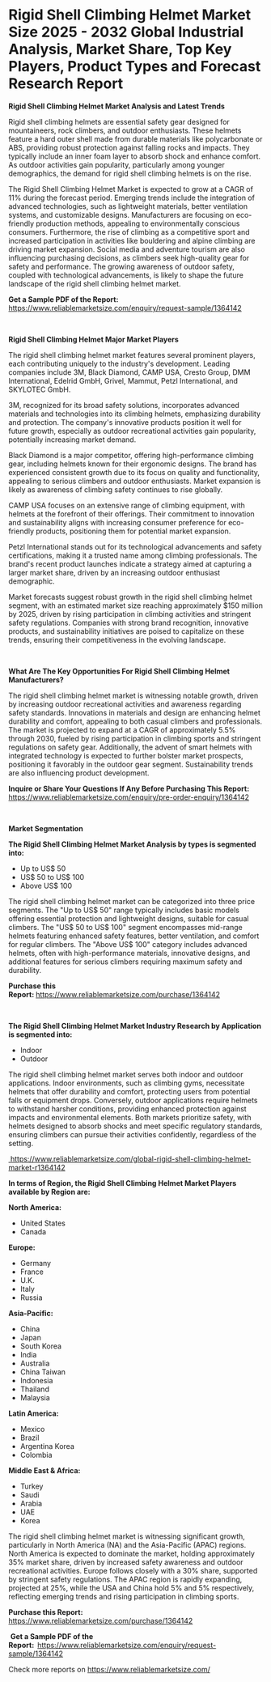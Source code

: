 <p><h1>Rigid Shell Climbing Helmet Market Size 2025 - 2032 Global Industrial Analysis, Market Share, Top Key Players, Product Types and Forecast Research Report</h1></p><p><strong>Rigid Shell Climbing Helmet Market Analysis and Latest Trends</strong></p>
<p><p>Rigid shell climbing helmets are essential safety gear designed for mountaineers, rock climbers, and outdoor enthusiasts. These helmets feature a hard outer shell made from durable materials like polycarbonate or ABS, providing robust protection against falling rocks and impacts. They typically include an inner foam layer to absorb shock and enhance comfort. As outdoor activities gain popularity, particularly among younger demographics, the demand for rigid shell climbing helmets is on the rise.</p><p>The Rigid Shell Climbing Helmet Market is expected to grow at a CAGR of 11% during the forecast period. Emerging trends include the integration of advanced technologies, such as lightweight materials, better ventilation systems, and customizable designs. Manufacturers are focusing on eco-friendly production methods, appealing to environmentally conscious consumers. Furthermore, the rise of climbing as a competitive sport and increased participation in activities like bouldering and alpine climbing are driving market expansion. Social media and adventure tourism are also influencing purchasing decisions, as climbers seek high-quality gear for safety and performance. The growing awareness of outdoor safety, coupled with technological advancements, is likely to shape the future landscape of the rigid shell climbing helmet market.</p></p>
<p><strong>Get a Sample PDF of the Report:&nbsp;</strong> <a href="https://www.reliablemarketsize.com/enquiry/request-sample/1364142?utm_campaign=2875&utm_medium=2&utm_source=Github&utm_content=ia&utm_term=05042025&utm_id=rigid-shell-climbing-helmet">https://www.reliablemarketsize.com/enquiry/request-sample/1364142</a></p>
<p>&nbsp;</p>
<p><strong>Rigid Shell Climbing Helmet Major Market Players</strong></p>
<p><p>The rigid shell climbing helmet market features several prominent players, each contributing uniquely to the industry's development. Leading companies include 3M, Black Diamond, CAMP USA, Cresto Group, DMM International, Edelrid GmbH, Grivel, Mammut, Petzl International, and SKYLOTEC GmbH. </p><p>3M, recognized for its broad safety solutions, incorporates advanced materials and technologies into its climbing helmets, emphasizing durability and protection. The company's innovative products position it well for future growth, especially as outdoor recreational activities gain popularity, potentially increasing market demand. </p><p>Black Diamond is a major competitor, offering high-performance climbing gear, including helmets known for their ergonomic designs. The brand has experienced consistent growth due to its focus on quality and functionality, appealing to serious climbers and outdoor enthusiasts. Market expansion is likely as awareness of climbing safety continues to rise globally.</p><p>CAMP USA focuses on an extensive range of climbing equipment, with helmets at the forefront of their offerings. Their commitment to innovation and sustainability aligns with increasing consumer preference for eco-friendly products, positioning them for potential market expansion.</p><p>Petzl International stands out for its technological advancements and safety certifications, making it a trusted name among climbing professionals. The brand's recent product launches indicate a strategy aimed at capturing a larger market share, driven by an increasing outdoor enthusiast demographic.</p><p>Market forecasts suggest robust growth in the rigid shell climbing helmet segment, with an estimated market size reaching approximately $150 million by 2025, driven by rising participation in climbing activities and stringent safety regulations. Companies with strong brand recognition, innovative products, and sustainability initiatives are poised to capitalize on these trends, ensuring their competitiveness in the evolving landscape.</p></p>
<p>&nbsp;</p>
<p><strong>What Are The Key Opportunities For Rigid Shell Climbing Helmet Manufacturers?</strong></p>
<p><p>The rigid shell climbing helmet market is witnessing notable growth, driven by increasing outdoor recreational activities and awareness regarding safety standards. Innovations in materials and design are enhancing helmet durability and comfort, appealing to both casual climbers and professionals. The market is projected to expand at a CAGR of approximately 5.5% through 2030, fueled by rising participation in climbing sports and stringent regulations on safety gear. Additionally, the advent of smart helmets with integrated technology is expected to further bolster market prospects, positioning it favorably in the outdoor gear segment. Sustainability trends are also influencing product development.</p></p>
<p><strong>Inquire or Share Your Questions If Any Before Purchasing This Report:</strong> <a href="https://www.reliablemarketsize.com/enquiry/pre-order-enquiry/1364142?utm_campaign=2875&utm_medium=2&utm_source=Github&utm_content=ia&utm_term=05042025&utm_id=rigid-shell-climbing-helmet">https://www.reliablemarketsize.com/enquiry/pre-order-enquiry/1364142</a></p>
<p>&nbsp;</p>
<p><strong>Market Segmentation</strong></p>
<p><strong>The Rigid Shell Climbing Helmet Market Analysis by types is segmented into:</strong></p>
<p><ul><li>Up to US$ 50</li><li>US$ 50 to US$ 100</li><li>Above US$ 100</li></ul></p>
<p><p>The rigid shell climbing helmet market can be categorized into three price segments. The "Up to US$ 50" range typically includes basic models offering essential protection and lightweight designs, suitable for casual climbers. The "US$ 50 to US$ 100" segment encompasses mid-range helmets featuring enhanced safety features, better ventilation, and comfort for regular climbers. The "Above US$ 100" category includes advanced helmets, often with high-performance materials, innovative designs, and additional features for serious climbers requiring maximum safety and durability.</p></p>
<p><strong>Purchase this Report:&nbsp;</strong><a href="https://www.reliablemarketsize.com/purchase/1364142?utm_campaign=2875&utm_medium=2&utm_source=Github&utm_content=ia&utm_term=05042025&utm_id=rigid-shell-climbing-helmet">https://www.reliablemarketsize.com/purchase/1364142</a></p>
<p>&nbsp;</p>
<p><strong>The Rigid Shell Climbing Helmet Market Industry Research by Application is segmented into:</strong></p>
<p><ul><li>Indoor</li><li>Outdoor</li></ul></p>
<p><p>The rigid shell climbing helmet market serves both indoor and outdoor applications. Indoor environments, such as climbing gyms, necessitate helmets that offer durability and comfort, protecting users from potential falls or equipment drops. Conversely, outdoor applications require helmets to withstand harsher conditions, providing enhanced protection against impacts and environmental elements. Both markets prioritize safety, with helmets designed to absorb shocks and meet specific regulatory standards, ensuring climbers can pursue their activities confidently, regardless of the setting.</p></p>
<p><a href="https://www.reliablemarketsize.com/global-rigid-shell-climbing-helmet-market-r1364142?utm_campaign=2875&utm_medium=2&utm_source=Github&utm_content=ia&utm_term=05042025&utm_id=rigid-shell-climbing-helmet">&nbsp;https://www.reliablemarketsize.com/global-rigid-shell-climbing-helmet-market-r1364142</a></p>
<p><strong>In terms of Region, the Rigid Shell Climbing Helmet Market Players available by Region are:</strong></p>
<p>
    <p> <strong> North America: </strong>
        <ul>
            <li>United States</li>
            <li>Canada</li>
        </ul>
        </p> 
    <p> <strong> Europe: </strong>
        <ul>
            <li>Germany</li>
            <li>France</li>
            <li>U.K.</li>
            <li>Italy</li>
            <li>Russia</li>
        </ul>
        </p> 
    <p> <strong> Asia-Pacific: </strong>
        <ul>
            <li>China</li>
            <li>Japan</li>
            <li>South Korea</li>
            <li>India</li>
            <li>Australia</li>
            <li>China Taiwan</li>
            <li>Indonesia</li>
            <li>Thailand</li>
            <li>Malaysia</li>
        </ul>
        </p> 
    <p> <strong> Latin America: </strong>
        <ul>
            <li>Mexico</li>
            <li>Brazil</li>
            <li>Argentina Korea</li>
            <li>Colombia</li>
        </ul>
        </p> 
    <p> <strong> Middle East & Africa: </strong>
        <ul>
            <li>Turkey</li>
            <li>Saudi</li>
            <li>Arabia</li>
            <li>UAE</li>
            <li>Korea</li>
        </ul>
    </p>
    </p>
<p><p>The rigid shell climbing helmet market is witnessing significant growth, particularly in North America (NA) and the Asia-Pacific (APAC) regions. North America is expected to dominate the market, holding approximately 35% market share, driven by increased safety awareness and outdoor recreational activities. Europe follows closely with a 30% share, supported by stringent safety regulations. The APAC region is rapidly expanding, projected at 25%, while the USA and China hold 5% and 5% respectively, reflecting emerging trends and rising participation in climbing sports.</p></p>
<p><strong>Purchase this Report: </strong><a href="https://www.reliablemarketsize.com/purchase/1364142?utm_campaign=2875&utm_medium=2&utm_source=Github&utm_content=ia&utm_term=05042025&utm_id=rigid-shell-climbing-helmet">https://www.reliablemarketsize.com/purchase/1364142</a></p>
<p>&nbsp;<strong>Get a Sample PDF of the Report:&nbsp;&nbsp;</strong><a href="https://www.reliablemarketsize.com/enquiry/request-sample/1364142?utm_campaign=2875&utm_medium=2&utm_source=Github&utm_content=ia&utm_term=05042025&utm_id=rigid-shell-climbing-helmet">https://www.reliablemarketsize.com/enquiry/request-sample/1364142</a></p>
<p><strong></strong></p>
<p>Check more reports on <a href="https://www.reliablemarketsize.com/?utm_campaign=2875&utm_medium=2&utm_source=Github&utm_content=ia&utm_term=05042025&utm_id=rigid-shell-climbing-helmet">https://www.reliablemarketsize.com/</a></p>